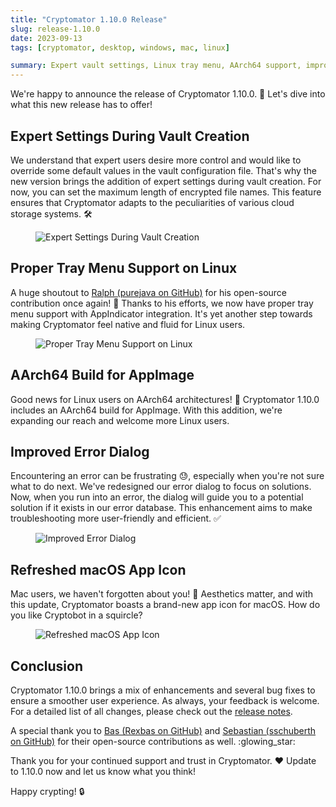 ```yaml
---
title: "Cryptomator 1.10.0 Release"
slug: release-1.10.0
date: 2023-09-13
tags: [cryptomator, desktop, windows, mac, linux]

summary: Expert vault settings, Linux tray menu, AArch64 support, improved error dialog, and a refreshed macOS icon. Update now!
---
```

We're happy to announce the release of Cryptomator 1.10.0. :tada: Let's dive into what this new release has to offer!

## Expert Settings During Vault Creation

We understand that expert users desire more control and would like to override some default values in the vault configuration file. That's why the new version brings the addition of expert settings during vault creation. For now, you can set the maximum length of encrypted file names. This feature ensures that Cryptomator adapts to the peculiarities of various cloud storage systems. :hammer_and_wrench:

<figure class="text-center">
  <img class="inline-block rounded-sm" src="/img/blog/expert-settings.png" srcset="/img/blog/expert-settings.png 1x, /img/blog/expert-settings@2x.png 2x" alt="Expert Settings During Vault Creation" />
</figure>

## Proper Tray Menu Support on Linux

A huge shoutout to [Ralph (purejava on GitHub)](https://github.com/purejava) for his open-source contribution once again! :raised_hands: Thanks to his efforts, we now have proper tray menu support with AppIndicator integration. It's yet another step towards making Cryptomator feel native and fluid for Linux users.

<figure class="text-center">
  <img class="inline-block rounded-sm" src="/img/blog/tray-menu-appindicator.png" srcset="/img/blog/tray-menu-appindicator.png 1x, /img/blog/tray-menu-appindicator@2x.png 2x" alt="Proper Tray Menu Support on Linux" />
</figure>

## AArch64 Build for AppImage

Good news for Linux users on AArch64 architectures! :tada: Cryptomator 1.10.0 includes an AArch64 build for AppImage. With this addition, we're expanding our reach and welcome more Linux users.

## Improved Error Dialog

Encountering an error can be frustrating :sweat:, especially when you're not sure what to do next. We've redesigned our error dialog to focus on solutions. Now, when you run into an error, the dialog will guide you to a potential solution if it exists in our error database. This enhancement aims to make troubleshooting more user-friendly and efficient. :white_check_mark:

<figure class="text-center">
  <img class="inline-block rounded-sm" src="/img/blog/look-up-solution.png" srcset="/img/blog/look-up-solution.png 1x, /img/blog/look-up-solution@2x.png 2x" alt="Improved Error Dialog" />
</figure>

## Refreshed macOS App Icon

Mac users, we haven't forgotten about you! :green_apple: Aesthetics matter, and with this update, Cryptomator boasts a brand-new app icon for macOS. How do you like Cryptobot in a squircle?

<figure class="text-center">
  <img class="inline-block rounded-sm" src="/img/blog/macos-app-icon-2023.png" srcset="/img/blog/macos-app-icon-2023.png 1x, /img/blog/macos-app-icon-2023@2x.png 2x" alt="Refreshed macOS App Icon" />
</figure>

## Conclusion

Cryptomator 1.10.0 brings a mix of enhancements and several bug fixes to ensure a smoother user experience. As always, your feedback is welcome. For a detailed list of all changes, please check out the [release notes](https://github.com/cryptomator/cryptomator/releases/tag/1.10.0).

A special thank you to [Bas (Rexbas on GitHub)](https://github.com/Rexbas) and [Sebastian (sschuberth on GitHub)](https://github.com/sschuberth) for their open-source contributions as well. :glowing_star:

Thank you for your continued support and trust in Cryptomator. :heart: Update to 1.10.0 now and let us know what you think!

Happy crypting! :lock:
